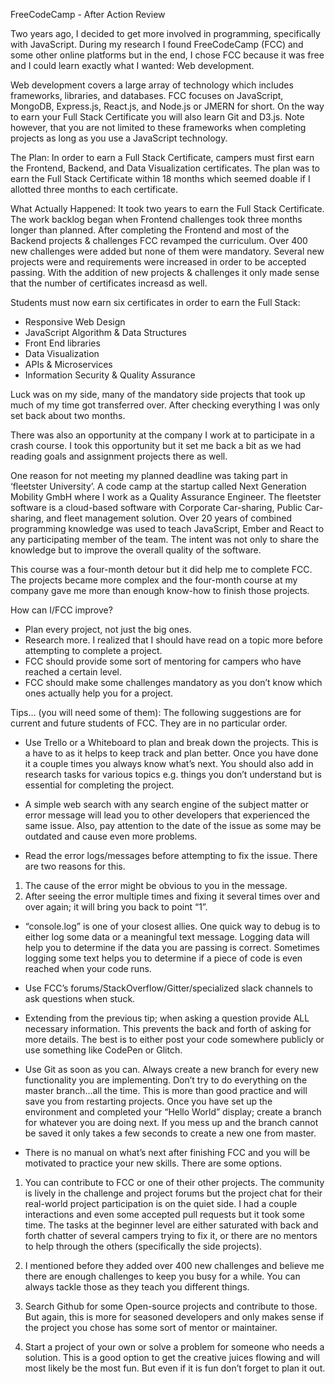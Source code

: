 FreeCodeCamp - After Action Review

Two years ago, I decided to get more involved in programming, specifically with JavaScript. During my research I found FreeCodeCamp (FCC) and some other online platforms but in the end, I chose FCC because it was free and I could learn exactly what I wanted: Web development.

Web development covers a large array of technology which includes frameworks, libraries, and databases. FCC focuses on JavaScript, MongoDB, Express.js, React.js, and Node.js or JMERN for short. On the way to earn your Full Stack Certificate you will also learn Git and D3.js. Note however, that you are not limited to these frameworks when completing projects as long as you use a JavaScript technology.

The Plan:
In order to earn a Full Stack Certificate, campers must first earn the Frontend, Backend, and Data Visualization certificates. The plan was to earn the Full Stack Certificate within 18 months which seemed doable if I allotted three months to each certificate.

What Actually Happened:
It took two years to earn the Full Stack Certificate. The work backlog began when Frontend challenges took three months longer than planned. After completing the Frontend and most of the Backend projects & challenges FCC revamped the curriculum. Over 400 new challenges were added but none of them were mandatory. Several new projects were and requirements were increased in order to be accepted passing. With the addition of new projects & challenges it only made sense that the number of certificates increasd as well.

Students must now earn six certificates in order to earn the Full Stack:

- Responsive Web Design
- JavaScript Algorithm & Data Structures
- Front End libraries
- Data Visualization
- APIs & Microservices
- Information Security & Quality Assurance

Luck was on my side, many of the mandatory side projects that took up much of my time got transferred over. After checking everything I was only set back about two months.

There was also an opportunity at the company I work at to participate in a crash course. I took this opportunity but it set me back a bit as we had reading goals and assignment projects there as well.

One reason for not meeting my planned deadline was taking part in ‘fleetster University’. A code camp at the startup called Next Generation Mobility GmbH where I work as a Quality Assurance Engineer. The fleetster software is a cloud-based software with Corporate Car-sharing, Public Car-sharing, and fleet management solution. Over 20 years of combined programming knowledge was used to teach JavaScript, Ember and React to any participating member of the team. The intent was not only to share the knowledge but to improve the overall quality of the software.

This course was a four-month detour but it did help me to complete FCC. The projects became more complex and the four-month course at my company gave me more than enough know-how to finish those projects.

How can I/FCC improve?

- Plan every project, not just the big ones.
- Research more. I realized that I should have read on a topic more before attempting to complete a project.
- FCC should provide some sort of mentoring for campers who have reached a certain level.
- FCC should make some challenges mandatory as you don’t know which ones actually help you for a project.

Tips… (you will need some of them):
The following suggestions are for current and future students of FCC. They are in no particular order.

- Use Trello or a Whiteboard to plan and break down the projects. This is a have to as it helps to keep track and plan better. Once you have done it a couple times you always know what’s next. You should also add in research tasks for various topics e.g. things you don’t understand but is essential for completing the project.

- A simple web search with any search engine of the subject matter or error message will lead you to other developers that experienced the same issue. Also, pay attention to the date of the issue as some may be outdated and cause even more problems.

- Read the error logs/messages before attempting to fix the issue. There are two reasons for this.

1. The cause of the error might be obvious to you in the message.
2. After seeing the error multiple times and fixing it several times over and over again; it will bring you back to point “1”.

- “console.log” is one of your closest allies. One quick way to debug is to either log some data or a meaningful text message. Logging data will help you to determine if the data you are passing is correct. Sometimes logging some text helps you to determine if a piece of code is even reached when your code runs.

- Use FCC’s forums/StackOverflow/Gitter/specialized slack channels to ask questions when stuck.

- Extending from the previous tip; when asking a question provide ALL necessary information. This prevents the back and forth of asking for more details. The best is to either post your code somewhere publicly or use something like CodePen or Glitch.

- Use Git as soon as you can. Always create a new branch for every new functionality you are implementing. Don’t try to do everything on the master branch…all the time. This is more than good practice and will save you from restarting projects. Once you have set up the environment and completed your “Hello World” display; create a branch for whatever you are doing next. If you mess up and the branch cannot be saved it only takes a few seconds to create a new one from master.

- There is no manual on what’s next after finishing FCC and you will be motivated to practice your new skills. There are some options.

1. You can contribute to FCC or one of their other projects. The community is lively in the challenge and project forums but the project chat for their real-world project participation is on the quiet side. I had a couple interactions and even some accepted pull requests but it took some time. The tasks at the beginner level are either saturated with back and forth chatter of several campers trying to fix it, or there are no mentors to help through the others (specifically the side projects).

2. I mentioned before they added over 400 new challenges and believe me there are enough challenges to keep you busy for a while. You can always tackle those as they teach you different things.

3. Search Github for some Open-source projects and contribute to those. But again, this is more for seasoned developers and only makes sense if the project you chose has some sort of mentor or maintainer.

4. Start a project of your own or solve a problem for someone who needs a solution. This is a good option to get the creative juices flowing and will most likely be the most fun. But even if it is fun don’t forget to plan it out.
